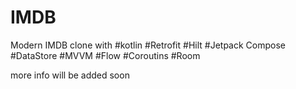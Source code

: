 # IMDB
Modern IMDB clone with #kotlin #Retrofit #Hilt #Jetpack Compose #DataStore #MVVM #Flow #Coroutins #Room

more info will be added soon

